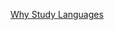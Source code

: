[Why Study Languages](https://www.open.edu/openlearn/languages/why-study-languages/content-section-0?active-tab=description-tab)

